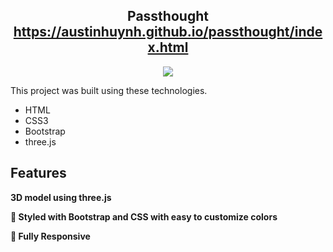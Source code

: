 <h2 align="center">
  Passthought<br/>
  <a href="https://austinhuynh.github.io/passthought/index.html" target="_blank">https://austinhuynh.github.io/passthought/index.html</a>
</h2>

<p align="center">
  <img src="https://raw.githubusercontent.com/austinhuynh/passthought/main/assets/passthoughtlogo.png">
</p>

This project was built using these technologies.

- HTML
- CSS3
- Bootstrap
- three.js

## Features

**3D model using three.js**

**🎨 Styled with Bootstrap and CSS with easy to customize colors**

**📱 Fully Responsive**
